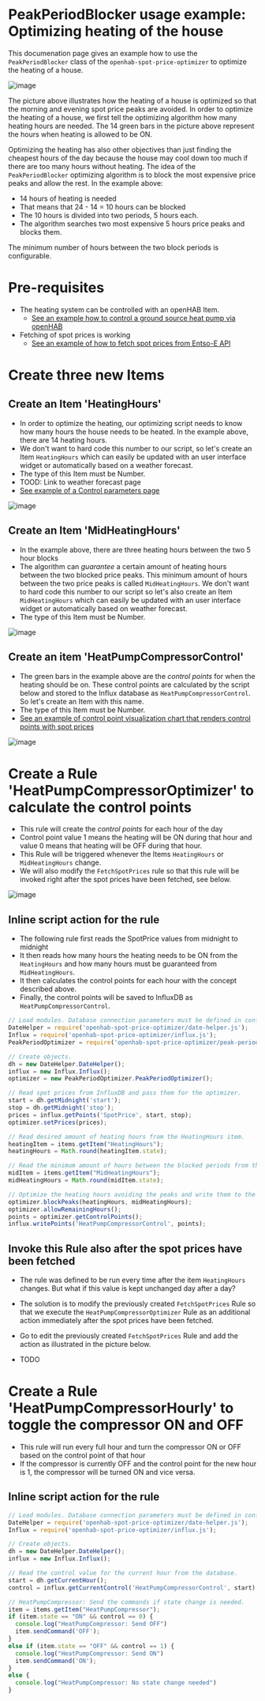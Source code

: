 # PeakPeriodBlocker usage example: Optimizing heating of the house
This documenation page gives an example how to use the `PeakPeriodBlocker` class of the `openhab-spot-price-optimizer` to optimize the heating of a house.

![image](https://github.com/masipila/openhab-spot-price-optimizer/assets/20110757/3538f84b-c09b-432d-a22a-d2208a882c68)

The picture above illustrates how the heating of a house is optimized so that the morning and evening spot price peaks are avoided. In order to optimize the heating of a house, we first tell the optimizing algorithm how many heating hours are needed. The 14 green bars in the picture above represent the hours when heating is allowed to be ON.

Optimizing the heating has also other objectives than just finding the cheapest hours of the day because the house may cool down too much if there are too many hours without heating. The idea of the `PeakPeriodBlocker` optimizing algorithm is to block the most expensive price peaks and allow the rest. In the example above:
- 14 hours of heating is needed
- That means that 24 - 14 = 10 hours can be blocked
- The 10 hours is divided into two periods, 5 hours each.
- The algorithm searches two most expensive 5 hours price peaks and blocks them.

The minimum number of hours between the two block periods is configurable.

# Pre-requisites
- The heating system can be controlled with an openHAB Item.
  - [See an example how to control a ground source heat pump via openHAB](https://github.com/masipila/openhab-spot-price-optimizer/blob/main/doc/Nibe-example.md)
- Fetching of spot prices is working
  - [See an example of how to fetch spot prices from Entso-E API](./Entso-E-example.md)
 
# Create three new Items

## Create an Item 'HeatingHours'
- In order to optimize the heating, our optimizing script needs to know how many hours the house needs to be heated. In the example above, there are 14 heating hours.
- We don't want to hard code this number to our script, so let's create an Item `HeatingHours` which can easily be updated with an user interface widget or automatically based on a weather forecast.
- The type of this Item must be Number.
- TOOD: Link to weather forecast page
- [See example of a Control parameters page](./Control-parameters-UI-example.md)
  
![image](https://github.com/masipila/openhab-spot-price-optimizer/assets/20110757/84e5801f-b7df-492b-855e-37d18ef2e41b)

## Create an Item 'MidHeatingHours'
- In the example above, there are three heating hours between the two 5 hour blocks
- The algorithm can _guarantee_ a certain amount of heating hours between the two blocked price peaks. This minimum amount of hours between the two price peaks is called `MidHeatingHours`. We don't want to hard code this number to our script so let's also create an Item `MidHeatingHours` which can easily be updated with an user interface widget or automatically based on weather forecast.
- The type of this Item must be Number.

![image](https://github.com/masipila/openhab-spot-price-optimizer/assets/20110757/c5b64786-284d-4f17-a741-4f141ff5b1e2)

## Create an item 'HeatPumpCompressorControl'
- The green bars in the example above are the _control points_ for when the heating should be on. These control points are calculated by the script below and stored to the Influx database as `HeatPumpCompressorControl`. So let's create an Item with this name.
- The type of this Item must be Number.
- [See an example of control point visualization chart that renders control points with spot prices](./Control-point-visualization.md)

![image](https://github.com/masipila/openhab-spot-price-optimizer/assets/20110757/e178a888-bd5c-42f2-845c-db5503ec87ee)

# Create a Rule 'HeatPumpCompressorOptimizer' to calculate the control points
- This rule will create the _control points_ for each hour of the day
- Control point value 1 means the heating will be ON during that hour and value 0 means that heating will be OFF during that hour.
- This Rule will be triggered whenever the Items `HeatingHours` or `MidHeatingHours` change.
- We will also modify the `FetchSpotPrices` rule so that this rule will be invoked right after the spot prices have been fetched, see below.

![image](https://github.com/masipila/openhab-spot-price-optimizer/assets/20110757/c5b7efba-9c78-4376-bd1e-2abda65173d1)

## Inline script action for the rule
- The following rule first reads the SpotPrice values from midnight to midnight
- It then reads how many hours the heating needs to be ON from the `HeatingHours` and how many hours must be guaranteed from `MidHeatingHours`.
- It then calculates the control points for each hour with the concept described above.
- Finally, the control points will be saved to InfluxDB as `HeatPumpCompressorControl`.

```Javascript
// Load modules. Database connection parameters must be defined in config.js.
DateHelper = require('openhab-spot-price-optimizer/date-helper.js');
Influx = require('openhab-spot-price-optimizer/influx.js');
PeakPeriodOptimizer = require('openhab-spot-price-optimizer/peak-period-optimizer.js');

// Create objects.
dh = new DateHelper.DateHelper();
influx = new Influx.Influx();
optimizer = new PeakPeriodOptimizer.PeakPeriodOptimizer();

// Read spot prices from InfluxDB and pass them for the optimizer.
start = dh.getMidnight('start');
stop = dh.getMidnight('stop');
prices = influx.getPoints('SpotPrice', start, stop);
optimizer.setPrices(prices);

// Read desired amount of heating hours from the HeatingHours item.
heatingItem = items.getItem("HeatingHours");
heatingHours = Math.round(heatingItem.state);

// Read the minimum amount of hours between the blocked periods from the MidHeatingHours item.
midItem = items.getItem("MidHeatingHours");
midHeatingHours = Math.round(midItem.state);

// Optimize the heating hours avoiding the peaks and write them to the database.
optimizer.blockPeaks(heatingHours, midHeatingHours);
optimizer.allowRemainingHours();
points = optimizer.getControlPoints();
influx.writePoints('HeatPumpCompressorControl', points);
```

## Invoke this Rule also after the spot prices have been fetched
- The rule was defined to be run every time after the item `HeatingHours` changes. But what if this value is kept unchanged day after a day?
- The solution is to modify the previously created `FetchSpotPrices` Rule so that we execute the `HeatPumpCompressorOptimizer` Rule as an additional action immediately after the spot prices have been fetched.
- Go to edit the previously created `FetchSpotPrices` Rule and add the action as illustrated in the picture below.

- TODO

# Create a Rule 'HeatPumpCompressorHourly' to toggle the compressor ON and OFF
- This rule will run every full hour and turn the compressor ON or OFF based on the control point of that hour
- If the compressor is currently OFF and the control point for the new hour is 1, the compressor will be turned ON and vice versa.

## Inline script action for the rule
```Javascript
// Load modules. Database connection parameters must be defined in config.js.
DateHelper = require('openhab-spot-price-optimizer/date-helper.js');
Influx = require('openhab-spot-price-optimizer/influx.js');

// Create objects.
dh = new DateHelper.DateHelper();
influx = new Influx.Influx();

// Read the control value for the current hour from the database.
start = dh.getCurrentHour();
control = influx.getCurrentControl('HeatPumpCompressorControl', start);

// HeatPumpCompressor: Send the commands if state change is needed.
item = items.getItem("HeatPumpCompressor");
if (item.state == "ON" && control == 0) {
  console.log("HeatPumpCompressor: Send OFF")
  item.sendCommand('OFF'); 
}
else if (item.state == "OFF" && control == 1) {
  console.log("HeatPumpCompressor: Send ON")
  item.sendCommand('ON');
}
else {
  console.log("HeatPumpCompressor: No state change needed")
}
```
